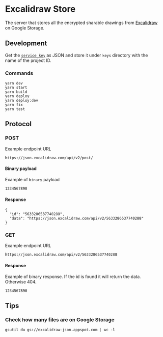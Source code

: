 # Excalidraw Store

The server that stores all the encrypted sharable drawings from [Excalidraw](https://excalidraw.com) on Google Storage.

## Development

Get the [`service key`](https://cloud.google.com/iam/docs/creating-managing-service-account-keys) as JSON and store it under `keys` directory with the name of the project ID.

### Commands

```
yarn dev
yarn start
yarn build
yarn deploy
yarn deploy:dev
yarn fix
yarn test
```

## Protocol

### POST

Example endpoint URL

```
https://json.excalidraw.com/api/v2/post/
```

#### Binary payload

Example of `binary` payload

```
1234567890
```

#### Response

```
{
  "id": "5633286537740288",
  "data": "https://json.excalidraw.com/api/v2/5633286537740288"
}
```

### GET

Example endpoint URL

```
https://json.excalidraw.com/api/v2/5633286537740288
```

#### Response

Example of binary response. If the id is found it will return the data. Otherwise 404.

```
1234567890
```

## Tips

### Check how many files are on Google Storage

```
gsutil du gs://excalidraw-json.appspot.com | wc -l
```
